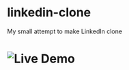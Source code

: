 # linkedin-clone
My small attempt to make LinkedIn clone


# ![Live Demo](https://linkedin-clone-tau-gray.vercel.app/)
